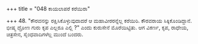 +++
title = "048 ಕಾಯಲಾಪರೆ ಕರೆಯಿರಾ"

+++
48. "ಕೌರವನನ್ನು ರಕ್ಷಿಸಿಕೊಳ್ಳುವುದಾದರೆ ಆ ಮಹಾವೀರರನ್ನೆಲ್ಲ ಕರೆಯಿರಿ. ಕೌರವರಾಯ ಸಿಕ್ಕಿಕೊಂಡಿದ್ದಾನೆ. ಭೀಷ್ಮ ದ್ರೋಣ ಗುರು ಕೃಪ ಎಲ್ಲರೂ ಎಲ್ಲಿ ?" ಎಂದು ಕುರುಸೇನೆ ಮೊರೆಯಿಟ್ಟಿತು.  ಆಗ ವಿಕರ್ಣ, ಕೃಪ, ರಾಧೇಯ, ಚಿತ್ರಸೇನ, ಸೈಂಧವಾದಿಗಳೆಲ್ಲ ಮುಂದೆ ಬಂದರು.